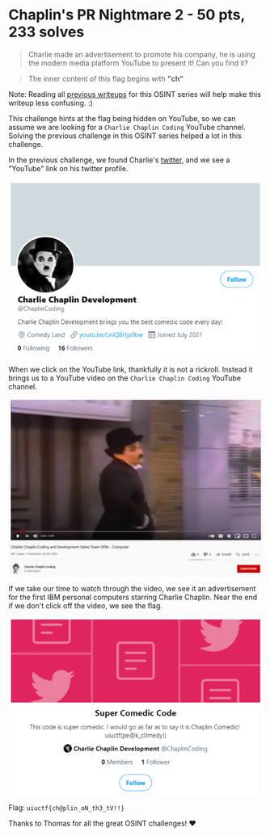 # Chaplin's PR Nightmare 2 - 50 pts, 233 solves
>Charlie made an advertisement to promote his company, he is using the modern media platform YouTube to present it! Can you find it?

>The inner content of this flag begins with **"ch"**

Note: Reading all [previous writeups](https://github.com/Eth007/CTF-Writeups/tree/master/UIUCTF%202021) for this OSINT series will help make this writeup less confusing. :)

This challenge hints at the flag being hidden on YouTube, so we can assume we are looking for a `Charlie Chaplin Coding` YouTube channel. Solving the previous challenge in this OSINT series helped a lot in this challenge.

In the previous challenge, we found Charlie's [twitter](https://twitter.com/ChaplinCoding), and we see a "YouTube" link on his twitter profile.

![Youtube link on @ChaplinCoding's profile](link.png)

When we click on the YouTube link, thankfully it is not a rickroll. Instead it brings us to a YouTube video on the `Charlie Chaplin Coding` YouTube channel.

![Video on Charlie Chaplin Coding's channel](video.png)

If we take our time to watch through the video, we see it an advertisement for the first IBM personal computers starring Charlie Chaplin. Near the end if we don't click off the video, we see the flag.

![Flag](flag.png)

Flag: `uiuctf{ch@plin_oN_th3_tV!!}`

Thanks to Thomas for all the great OSINT challenges! ♥️ 
